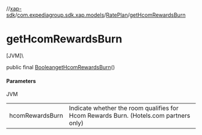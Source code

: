 //[xap-sdk](../../../index.md)/[com.expediagroup.sdk.xap.models](../index.md)/[RatePlan](index.md)/[getHcomRewardsBurn](get-hcom-rewards-burn.md)

# getHcomRewardsBurn

[JVM]\

public final [Boolean](https://docs.oracle.com/javase/8/docs/api/java/lang/Boolean.html)[getHcomRewardsBurn](get-hcom-rewards-burn.md)()

#### Parameters

JVM

| | |
|---|---|
| hcomRewardsBurn | Indicate whether the room qualifies for Hcom Rewards Burn. (Hotels.com partners only) |
